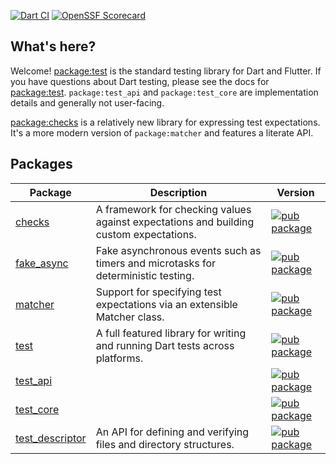 [![Dart CI](https://github.com/dart-lang/test/actions/workflows/dart.yml/badge.svg)](https://github.com/dart-lang/test/actions/workflows/dart.yml)
[![OpenSSF Scorecard](https://api.securityscorecards.dev/projects/github.com/dart-lang/test/badge)](https://deps.dev/project/github/dart-lang%2Ftest)

## What's here?

Welcome! [package:test](pkgs/test/) is the standard testing library for Dart and
Flutter. If you have questions about Dart testing, please see the docs for
[package:test](pkgs/test/). `package:test_api` and `package:test_core`
are implementation details and generally not user-facing.

[package:checks](pkgs/checks/) is a relatively new library for expressing test
expectations. It's a more modern version of `package:matcher` and features a
literate API.

## Packages

| Package | Description | Version |
|---|---|---|
| [checks](pkgs/checks/) | A framework for checking values against expectations and building custom expectations. | [![pub package](https://img.shields.io/pub/v/checks.svg)](https://pub.dev/packages/checks) |
| [fake_async](pkgs/fake_async/) | Fake asynchronous events such as timers and microtasks for deterministic testing. | [![pub package](https://img.shields.io/pub/v/fake_async.svg)](https://pub.dev/packages/fake_async) |
| [matcher](pkgs/matcher/) | Support for specifying test expectations via an extensible Matcher class. | [![pub package](https://img.shields.io/pub/v/matcher.svg)](https://pub.dev/packages/matcher) |
| [test](pkgs/test/) | A full featured library for writing and running Dart tests across platforms. | [![pub package](https://img.shields.io/pub/v/test.svg)](https://pub.dev/packages/test) |
| [test_api](pkgs/test_api/) |  | [![pub package](https://img.shields.io/pub/v/test_api.svg)](https://pub.dev/packages/test_api) |
| [test_core](pkgs/test_core/) |  | [![pub package](https://img.shields.io/pub/v/test_core.svg)](https://pub.dev/packages/test_core) |
| [test_descriptor](pkgs/test_descriptor/) | An API for defining and verifying files and directory structures. | [![pub package](https://img.shields.io/pub/v/test_descriptor.svg)](https://pub.dev/packages/test_descriptor) |
